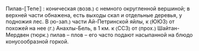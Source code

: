---
---

Пилав-⟦Тепе⟧
: коническая ⦅возв.⦆ с немного округленной вершиной; в верхней части обнажена, есть выходы скал и отдельные деревья, у подножия лес. В ⦅ю-зап.⦆ части Ай-Петринской яйлы, к ⦅ЮЮЗ⦆ от похожей на нее ⦅г.⦆ Анахлы-Бель, в 1 км. к ⦅ССЗ⦆ от ⦅прох.⦆ Шайтан-Мердвен ⦅тюрк.⦆ пилав – плов – его часто подают насыпанной на блюдо конусообразной горкой.
